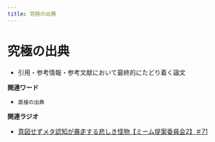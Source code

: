 ```yaml
---
title: 究極の出典
---
```


# 究極の出典


-   引用・参考情報・参考文献において最終的にたどり着く論文

**関連ワード**

-   `直接の出典`

**関連ラジオ**

-   [意図せずメタ認知が暴走する悲しき怪物【ミーム提案委員会2】＃71](https://www.youtube.com/watch?v=sj7eer2tArs)
